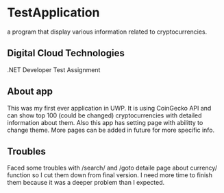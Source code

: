 # TestApplication
a program that display various information related to cryptocurrencies. 


##	Digital Cloud Technologies
.NET Developer Test Assignment


##	About app 
This was my first ever application in UWP. 
It is using CoinGecko  API and can show top 100 (could be changed) cryptocurrencies with detailed information about them. 
Also this app has setting page with abilitty to change theme. 
More pages can be added in future for more specific info.


##	Troubles
Faced some troubles with /search/ and /goto detaile page about currency/  function so I cut them down from final version. 
I need more time to finish them because it was a deeper problem than I expected.
